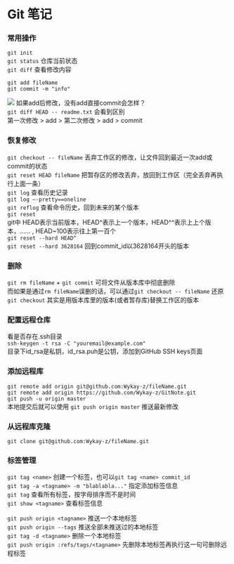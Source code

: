 # Git 笔记
### 常用操作
`git init`   
`git status`  仓库当前状态   
`git diff` 查看修改内容   


`git add fileName`   
`git commit -m "info"`   

![](GitNote/0AA164D8-7AAE-4192-904E-7495EAF6CAD3.png)
如果add后修改，没有add直接commit会怎样？   
`git diff HEAD -- readme.txt` 会看到区别  
第一次修改 > add > 第二次修改 > add > commit   

### 恢复修改
`git checkout -- fileName`  丢弃工作区的修改，让文件回到最近一次add或commit的状态   
`git reset HEAD fileName`  把暂存区的修改丢弃，放回到工作区（完全丢弃再执行上面一条）   
`git log` 查看历史记录   
`git log —-pretty==oneline`   
`git reflog` 查看命令历史，回到未来的某个版本   
`git reset`   
git中 HEAD表示当前版本，HEAD^表示上一个版本，HEAD^^表示上上个版本，...... , HEAD~100表示往上第一百个    
`git reset --hard HEAD^`   
`git reset --hard 3628164` 回到commit_id以3628164开头的版本    

### 删除
`git rm fileName` + `git commit` 可将文件从版本库中彻底删除    
而如果是通过`rm fileName`误删的话，可以通过`git checkout -- fileName` 还原   
`git checkout` 其实是用版本库里的版本(或者暂存库)替换工作区的版本   



### 配置远程仓库
看是否存在.ssh目录    
`ssh-keygen -t rsa -C "youremail@example.com"`     
目录下id_rsa是私钥，id_rsa.puh是公钥，添加到GitHub SSH keys页面    


### 添加远程库
`git remote add origin git@github.com:Wykay-z/fileName.git`   
`git remote add origin https://github.com/Wykay-z/GitNote.git`   
`git push -u origin master`   
本地提交后就可以使用 `git push origin master` 推送最新修改   


### 从远程库克隆
`git clone git@github.com:Wykay-z/fileName.git`


### 标签管理
`git tag <name>` 创建一个标签，也可以`git tag <name> commit_id`    
`git tag -a <tagname> -m "blablabla..."`  指定添加标签信息   
`git tag` 查看所有标签，按字母排序而不是时间    
`git show <tagname>` 查看标签信息   

`git push origin <tagname>` 推送一个本地标签    
`git push origin --tags`  推送全部未推送过的本地标签    
`git tag -d <tagname>` 删除一个本地标签    
`git push origin :refs/tags/<tagname>` 先删除本地标签再执行这一句可删除远程标签    


